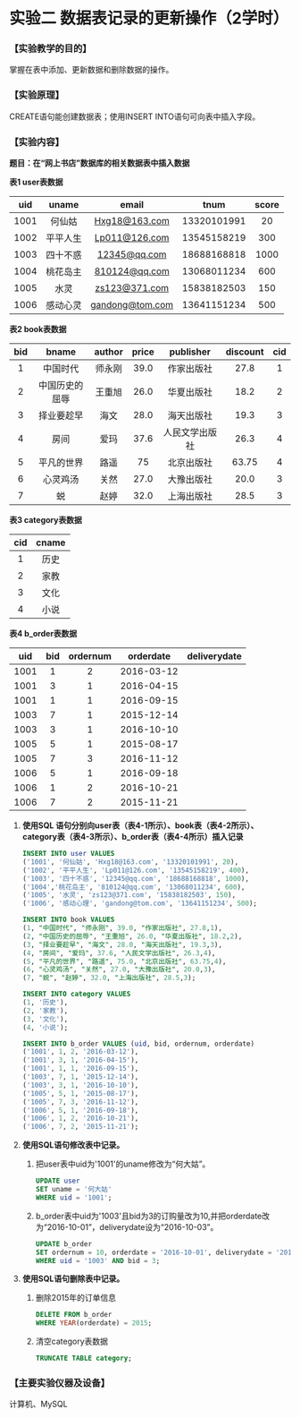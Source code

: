 # 实验二 数据表记录的更新操作（2学时）

### 【实验教学的目的】

掌握在表中添加、更新数据和删除数据的操作。



### 【实验原理】

CREATE语句能创建数据表；使用INSERT INTO语句可向表中插入字段。



### 【实验内容】

**题目：在“网上书店”数据库的相关数据表中插入数据**

**表1 user表数据**

| **uid** | **uname** |    **email**    |  **tnum**   | **score** |
|:-------:|:---------:|:---------------:|:-----------:|:---------:|
|  1001   |  何仙姑   |  Hxg18@163.com  | 13320101991 |    20     |
|  1002   | 平平人生  |  Lp011@126.com  | 13545158219 |    300    |
|  1003   | 四十不惑  |  12345@qq.com   | 18688168818 |   1000    |
|  1004   | 桃花岛主  |  810124@qq.com  | 13068011234 |    600    |
|  1005   |   水灵    |  zs123@371.com  | 15838182503 |    150    |
|  1006   | 感动心灵  | gandong@tom.com | 13641151234 |    500    |

**表2 book表数据**

| **bid** | **bname** | **author** | **price** | **publisher** | **discount** | **cid** |
|:--:|:--:|:--:|:--:|:--:|:--:|:--:|
| 1 | 中国时代 | 师永刚 | 39.0 | 作家出版社 | 27.8 | 1 |
| 2 | 中国历史的屈辱 | 王重旭 | 26.0 | 华夏出版社 | 18.2 | 2 |
| 3 | 择业要趁早 | 海文 | 28.0 | 海天出版社 | 19.3 | 3 |
| 4 | 房间 | 爱玛 | 37.6 | 人民文学出版社 | 26.3 | 4 |
| 5 | 平凡的世界 | 路遥 | 75 | 北京出版社 | 63.75 | 4 |
| 6 | 心灵鸡汤 | 关然 | 27.0 | 大豫出版社 | 20.0 | 3 |
| 7 | 蜕 | 赵婷 | 32.0 | 上海出版社 | 28.5 | 3 |

**表3 category表数据**

| **cid** | **cname** |
|:-------:|:---------:|
|    1    |   历史    |
|    2    |   家教    |
|    3    |   文化    |
|    4    |   小说    |

**表4 b_order表数据**

| **uid** | **bid** | **ordernum** | **orderdate** | **deliverydate** |
|:-------:|:-------:|:------------:|:-------------:|:----------------:|
|  1001   |    1    |      2       |  2016-03-12   |                  |
|  1001   |    3    |      1       |  2016-04-15   |                  |
|  1001   |    1    |      1       |  2016-09-15   |                  |
|  1003   |    7    |      1       |  2015-12-14   |                  |
|  1003   |    3    |      1       |  2016-10-10   |                  |
|  1005   |    5    |      1       |  2015-08-17   |                  |
|  1005   |    7    |      3       |  2016-11-12   |                  |
|  1006   |    5    |      1       |  2016-09-18   |                  |
|  1006   |    1    |      2       |  2016-10-21   |                  |
|  1006   |    7    |      2       |  2015-11-21   |                  |

1. **使用SQL 语句分别向user表（表4-1所示）、book表（表4-2所示）、category表（表4-3所示）、b_order表（表4-4所示）插入记录**

   ```sql
   INSERT INTO user VALUES
   ('1001', '何仙姑', 'Hxg18@163.com', '13320101991', 20),
   ('1002', '平平人生', 'Lp011@126.com', '13545158219', 400),
   ('1003', '四十不惑', '12345@qq.com', '18688168818', 1000),
   ('1004','桃花岛主', '810124@qq.com', '13068011234', 600),
   ('1005', '水灵', 'zs123@371.com', '15838182503', 150),
   ('1006', '感动心理', 'gandong@tom.com', '13641151234', 500);
   
   INSERT INTO book VALUES
   (1, "中国时代", "师永刚", 39.0, "作家出版社", 27.8,1),
   (2, "中国历史的屈辱", "王重旭", 26.0, "华夏出版社", 18.2,2),
   (3, "择业要趁早", "海文", 28.0, "海天出版社", 19.3,3),
   (4, "房间", "爱玛", 37.6, "人民文学出版社", 26.3,4),
   (5, "平凡的世界", "路遥", 75.0, "北京出版社", 63.75,4),
   (6, "心灵鸡汤", "关然", 27.0, "大豫出版社", 20.0,3),
   (7, "蜕", "赵婷", 32.0, "上海出版社", 28.5,3);
   
   INSERT INTO category VALUES
   (1, '历史'),
   (2, '家教'),
   (3, '文化'),
   (4, '小说');
   
   INSERT INTO b_order VALUES (uid, bid, ordernum, orderdate)
   ('1001', 1, 2, '2016-03-12'),
   ('1001', 3, 1, '2016-04-15'),
   ('1001', 1, 1, '2016-09-15'),
   ('1003', 7, 1, '2015-12-14'),
   ('1003', 3, 1, '2016-10-10'),
   ('1005', 5, 1, '2015-08-17'),
   ('1005', 7, 3, '2016-11-12'),
   ('1006', 5, 1, '2016-09-18'),
   ('1006', 1, 2, '2016-10-21'),
   ('1006', 7, 2, '2015-11-21');
   ```

2. **使用SQL语句修改表中记录。**

   1. 把user表中uid为'1001'的uname修改为“何大姑”。

      ```sql
      UPDATE user
      SET uname = '何大姑'
      WHERE uid = '1001';
      ```

   2. b_order表中uid为'1003'且bid为3的订购量改为10,并把orderdate改为“2016-10-01”，deliverydate设为“2016-10-03”。

      ```sql
      UPDATE b_order
      SET ordernum = 10, orderdate = '2016-10-01', deliverydate = '2016-10-03'
      WHERE uid = '1003' AND bid = 3;
      ```

3. **使用SQL语句删除表中记录。**

   1. 删除2015年的订单信息

      ```sql
      DELETE FROM b_order
      WHERE YEAR(orderdate) = 2015;
      ```

   2. 清空category表数据

      ```sql
      TRUNCATE TABLE category;
      ```



### 【主要实验仪器及设备】

计算机、MySQL
